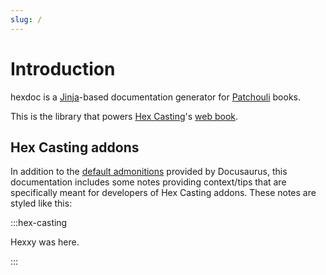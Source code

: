```yaml
---
slug: /
---
```


# Introduction

hexdoc is a [Jinja](https://jinja.palletsprojects.com/en/3.1.x/)-based documentation generator for [Patchouli](https://github.com/VazkiiMods/Patchouli) books.

This is the library that powers [Hex Casting](https://github.com/gamma-delta/HexMod)'s [web book](https://hexcasting.hexxy.media).

## Hex Casting addons

In addition to the [default admonitions](https://docusaurus.io/docs/markdown-features/admonitions) provided by Docusaurus, this documentation includes some notes providing context/tips that are specifically meant for developers of Hex Casting addons. These notes are styled like this:

:::hex-casting

Hexxy was here.

:::
